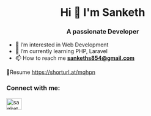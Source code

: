 <h1 align="center">Hi 👋 I'm Sanketh</h1>
<h3 align="center">A passionate Developer</h3>

- 🔭 I’m interested in Web Development
- 🌱 I’m currently learning PHP, Laravel
- 📫 How to reach me **sankeths854@gmail.com**


📄Resume https://shorturl.at/mqhpn


<h3 align="left">Connect with me:</h3>
<p align="left">
<a href="https://www.linkedin.com/in/sanketha-b-t/" target="blank"><img align="center" src="https://raw.githubusercontent.com/rahuldkjain/github-profile-readme-generator/master/src/images/icons/Social/linked-in-alt.svg" alt="sankethabt" height="30" width="40" /></a>
</p>

